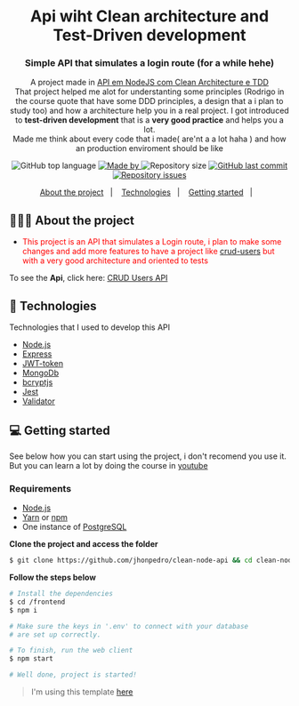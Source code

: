 <h1 align="center">
	Api wiht Clean architecture and Test-Driven development
</h1>

<h3 align="center">
  Simple API that simulates a login route (for a while hehe)
</h3>

<p align="center">A project made in <a href="https://www.youtube.com/watch?v=vV1wQ6GFH0A&list=PL9aKtVrF05DyEwK5kdvzrYXFdpZfj1dsG">API em NodeJS com Clean Architecture e TDD</a>
<br/>
That project helped me alot for understanting some principles (Rodrigo in the course quote that have some DDD principles, a design that a i plan to study too) and how a architecture help you in a real project. I got introduced to <strong>test-driven development</strong>  that is a <strong>very good practice</strong> and helps you a lot.
<br/>
Made me think about every code that i made( are'nt a a lot haha ) and how an production enviroment should be like
</p>

<p align="center">
  <img alt="GitHub top language" src="https://img.shields.io/github/languages/top/jhonpedro/clean-node-api">

  <a href="https://github.com/jhonpedro">
    <img alt="Made by" src="https://img.shields.io/badge/made%20by-joao%20pedro-gree">
  </a>
  
  <img alt="Repository size" src="https://img.shields.io/github/repo-size/jhonpedro/clean-node-api">
  
  <a href="https://github.com/jhonpedro/clean-node-api/commits/master">
    <img alt="GitHub last commit" src="https://img.shields.io/github/last-commit/jhonpedro/clean-node-api">
  </a>
  
  <a href="https://github.com/jhonpedro/clean-node-api/issues">
    <img alt="Repository issues" src="https://img.shields.io/github/issues/jhonpedro/clean-node-api">
  </a>

</p>

<p align="center">
  <a href="#-about-the-project">About the project</a>&nbsp;&nbsp;&nbsp;|&nbsp;&nbsp;&nbsp;
  <a href="#-technologies">Technologies</a>&nbsp;&nbsp;&nbsp;|&nbsp;&nbsp;&nbsp;
  <a href="#-getting-started">Getting started</a>&nbsp;&nbsp;&nbsp;|&nbsp;&nbsp;&nbsp;
</p>

## 👨🏻‍💻 About the project

- <p style="color: red;">This project is an API that simulates a Login route, i plan to make some changes and add more features to have a project like <a href="https://github.com/jhonpedro/crud-users">crud-users</a> but with a very good architecture and oriented to tests</p>

To see the **Api**, click here: [CRUD Users API](https://github.com/jhonpedro/clean-node-api/tree/master/backend)</br>

## 🚀 Technologies

Technologies that I used to develop this API

- [Node.js](https://nodejs.org/en/)
- [Express](https://expressjs.com/pt-br/)
- [JWT-token](https://jwt.io/)
- [MongoDb](https://www.npmjs.com/package/mongodb)
- [bcryptjs](https://github.com/dcodeIO/bcrypt.js/)
- [Jest](https://jestjs.io/)
- [Validator](https://www.npmjs.com/package/validator)


## 💻 Getting started

See below how you can start using the project, i don't recomend you use it. But you can learn a lot by doing the course in [youtube](https://www.youtube.com/watch?v=vV1wQ6GFH0A&list=PL9aKtVrF05DyEwK5kdvzrYXFdpZfj1dsG)

### Requirements

- [Node.js](https://nodejs.org/en/)
- [Yarn](https://classic.yarnpkg.com/) or [npm](https://www.npmjs.com/)
- One instance of [PostgreSQL](https://www.postgresql.org/)

**Clone the project and access the folder**

```bash
$ git clone https://github.com/jhonpedro/clean-node-api && cd clean-node-api
```

**Follow the steps below**

```bash
# Install the dependencies
$ cd /frontend
$ npm i

# Make sure the keys in '.env' to connect with your database
# are set up correctly.

# To finish, run the web client
$ npm start

# Well done, project is started!
```

> I'm using this template [here](https://github.com/EliasGcf/readme-template/tree/master/templates)
